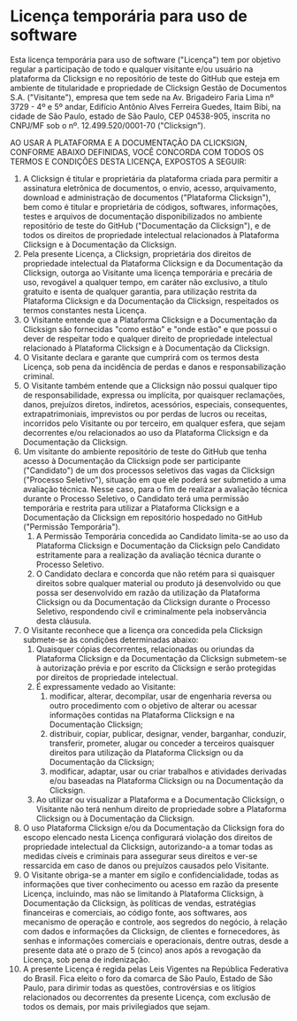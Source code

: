 Licença temporária para uso de software
=======================================

Esta licença temporária para uso de software ("Licença") tem por objetivo regular a participação de todo e qualquer visitante e/ou usuário na plataforma da Clicksign e no repositório de teste do GitHub que esteja em ambiente de titularidade e propriedade de Clicksign Gestão de Documentos S.A. ("Visitante"), empresa que tem sede na Av. Brigadeiro Faria Lima nº 3729 - 4º e 5º andar, Edifício Antônio Alves Ferreira Guedes, Itaim Bibi, na cidade de São Paulo, estado de São Paulo, CEP 04538-905, inscrita no CNPJ/MF sob o nº. 12.499.520/0001-70 ("Clicksign”).

AO USAR A PLATAFORMA E A DOCUMENTAÇÃO DA CLICKSIGN, CONFORME ABAIXO DEFINIDAS, VOCÊ CONCORDA COM TODOS OS TERMOS E CONDIÇÕES DESTA LICENÇA, EXPOSTOS A SEGUIR:

1. A Clicksign é titular e proprietária da plataforma criada para permitir a assinatura eletrônica de documentos, o envio, acesso, arquivamento, download e administração de documentos ("Plataforma Clicksign"), bem como é titular e proprietária de códigos, softwares, informações, testes e arquivos de documentação disponibilizados no ambiente repositório de teste do GitHub ("Documentação da Clicksign"), e de todos os direitos de propriedade intelectual relacionados à Plataforma Clicksign e à Documentação da Clicksign.
2. Pela presente Licença, a Clicksign, proprietária dos direitos de propriedade intelectual da Plataforma Clicksign e da Documentação da Clicksign, outorga ao Visitante uma licença temporária e precária de uso, revogável a qualquer tempo, em caráter não exclusivo, a título gratuito e isenta de qualquer garantia, para utilização restrita da Plataforma Clicksign e da Documentação da Clicksign, respeitados os termos constantes nesta Licença.
3. O Visitante entende que a Plataforma Clicksign e a Documentação da Clicksign são fornecidas "como estão" e "onde estão" e que possui o dever de respeitar todo e qualquer direito de propriedade intelectual relacionado à Plataforma Clicksign e à Documentação da Clicksign.
4. O Visitante declara e garante que cumprirá com os termos desta Licença, sob pena da incidência de perdas e danos e responsabilização criminal.
5. O Visitante também entende que a Clicksign não possui qualquer tipo de responsabilidade, expressa ou implícita, por quaisquer reclamações, danos, prejuízos diretos, indiretos, acessórios, especiais, consequentes, extrapatrimoniais, imprevistos ou por perdas de lucros ou receitas, incorridos pelo Visitante ou por terceiro, em qualquer esfera, que sejam decorrentes e/ou relacionados ao uso da Plataforma Clicksign e da Documentação da Clicksign. 
6. Um visitante do ambiente repositório de teste do GitHub que tenha acesso à Documentação da Clicksign  pode ser participante ("Candidato") de um dos processos seletivos das vagas da Clicksign ("Processo Seletivo"), situação em que ele poderá ser submetido a uma avaliação técnica. Nesse caso, para o fim de realizar a avaliação técnica durante o Processo Seletivo, o Candidato terá uma permissão temporária e restrita para utilizar a Plataforma Clicksign e a Documentação da Clicksign em repositório hospedado no GitHub ("Permissão Temporária").
   1. A Permissão Temporária concedida ao Candidato limita-se ao uso da Plataforma Clicksign e Documentação da Clicksign pelo Candidato estritamente para a realização da avaliação técnica durante o Processo Seletivo.
   2. O Candidato declara e concorda que não retém para si quaisquer direitos sobre qualquer material ou produto já desenvolvido ou que possa ser desenvolvido em razão da utilização da Plataforma Clicksign ou da Documentação da Clicksign durante o Processo Seletivo, respondendo civil e criminalmente pela inobservância desta cláusula.
7. O Visitante reconhece que a licença ora concedida pela Clicksign submete-se às condições determinadas abaixo:
   1. Quaisquer cópias decorrentes, relacionadas ou oriundas da Plataforma Clicksign e da Documentação da Clicksign submetem-se à autorização prévia e por escrito da Clicksign e serão protegidas por direitos de propriedade intelectual.
   2. É expressamente vedado ao Visitante:
      1. modificar, alterar, decompilar, usar de engenharia reversa ou outro procedimento com o objetivo de alterar ou acessar informações contidas na Plataforma Clicksign e na Documentação Clicksign;
      2. distribuir, copiar, publicar, designar, vender, barganhar, conduzir, transferir, prometer, alugar ou conceder a terceiros quaisquer direitos para utilização da Plataforma Clicksign ou da Documentação da Clicksign;
      3. modificar, adaptar, usar ou criar trabalhos e atividades derivadas e/ou baseadas na Plataforma Clicksign ou na Documentação da Clicksign.
   3. Ao utilizar ou visualizar a Plataforma e a Documentação Clicksign, o Visitante não terá nenhum direito de propriedade sobre a Plataforma Clicksign ou à Documentação da Clicksign.
8. O uso Plataforma Clicksign e/ou da Documentação da Clicksign fora do escopo elencado nesta Licença configurará violação dos direitos de propriedade intelectual da Clicksign, autorizando-a a tomar todas as medidas cíveis e criminais para assegurar seus direitos e ver-se ressarcida em caso de danos ou prejuízos causados pelo Visitante.
9. O Visitante obriga-se a manter em sigilo e confidencialidade, todas as informações que tiver conhecimento ou acesso em razão da presente Licença, incluindo, mas não se limitando à Plataforma Clicksign, à Documentação da Clicksign, às políticas de vendas, estratégias financeiras e comerciais, ao código fonte, aos softwares, aos mecanismo de operação e controle, aos segredos do negócio, à relação com dados e informações da Clicksign, de clientes e fornecedores, às senhas e informações comerciais e operacionais, dentre outras, desde a presente data até o prazo de 5 (cinco) anos após a revogação da Licença, sob pena de indenização.
10. A presente Licença é regida pelas Leis Vigentes na República Federativa do Brasil. Fica eleito o foro da comarca de São Paulo, Estado de São Paulo, para dirimir todas as questões, controvérsias e os litígios relacionados ou decorrentes da presente Licença, com exclusão de todos os demais, por mais privilegiados que sejam.
